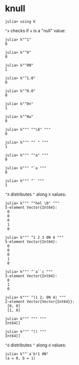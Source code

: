 # knull

    julia> using K

`^x` checks if `x` is a "null" value:

    julia> k"^1"
    0

    julia> k"^0"
    0

    julia> k"^0N"
    1

    julia> k"^1.0"
    0

    julia> k"^0.0"
    0

    julia> k"^0n"
    1

    julia> k"^0w"
    0

    julia> k""" ^"\0" """
    0

    julia> k""" ^" " """
    1

    julia> k""" ^"a" """
    0

    julia> k""" ^`a """
    0
    
    julia> k""" ^` """
    1

`^X` distributes `^` along `X` values:
    
    julia> k""" ^"hel \0" """
    5-element Vector{Int64}:
     0
     0
     0
     1
     0
    
    julia> k""" ^1 2 3 0N 4 """
    5-element Vector{Int64}:
     0
     0
     0
     1
     0
    
    julia> k""" ^`a``c """
    3-element Vector{Int64}:
     0
     1
     0

    julia> k""" ^(1 2; 0N 4) """
    2-element Vector{Vector{Int64}}:
     [0, 0]
     [1, 0]
    
    julia> k""" ^"" """
    Int64[]
    
    julia> k""" ^() """
    Int64[]

`^d` distributes `^` along `d` values:

    julia> k"^`a`b!1 0N"
    (a = 0, b = 1)
